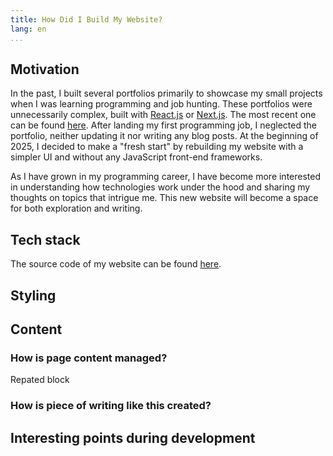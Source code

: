 ```yaml
---
title: How Did I Build My Website?
lang: en
...
```


## Motivation

In the past, I built several portfolios primarily to showcase my small projects
when I was learning programming and job hunting. These portfolios were unnecessarily
complex, built with [React.js](https://react.dev) or [Next.js](https://nextjs.org).
The most recent one can be found [here](https://vnngu.vercel.app/). After landing
my first programming job, I neglected the portfolio, neither updating it nor writing
any blog posts. At the beginning of 2025, I decided to make a "fresh start" by
rebuilding my website with a simpler UI and without any JavaScript front-end frameworks.

As I have grown in my programming career, I have become more interested in
understanding how technologies work under the hood and sharing my thoughts on
topics that intrigue me. This new website will become a space for both exploration and writing.

## Tech stack

The source code of my website can be found [here](https://github.com/namvnngu/namvnngu.github.io).

## Styling

## Content

### How is page content managed?

Repated block

### How is piece of writing like this created?

## Interesting points during development
